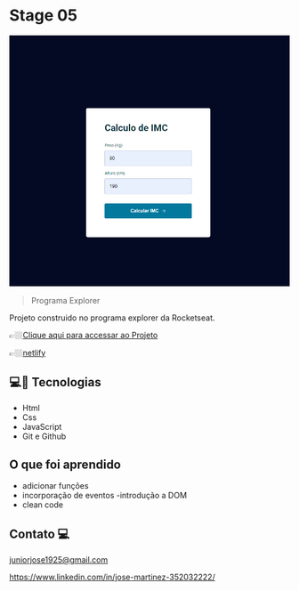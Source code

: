 #  Stage 05 
![preview](./.github/calculo%20imc.png)


> Programa Explorer 

Projeto construido no programa explorer da Rocketseat. 

👉🏼[Clique aqui para accessar ao Projeto](https://jose26362780.github.io/IMC/)

👉🏼[netlify](https://imc-calculator-rocketseat.netlify.app/)


##   💻🔧 Tecnologias

- Html 
- Css
- JavaScript
- Git e Github

## O que foi aprendido

- adicionar funções 
- incorporação de eventos
-introdução a DOM
- clean code 

## Contato 💻

juniorjose1925@gmail.com


https://www.linkedin.com/in/jose-martinez-352032222/


